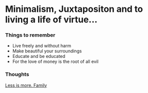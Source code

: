 # Minimalism, Juxtapositon and to living a life of virtue...

### Things to remember
- Live freely and without harm
- Make beautiful your surroundings
- Educate and be educated
- For the love of money is the root of all evil

### Thoughts
[Less is more. Family](/blog/family)



